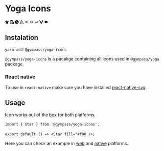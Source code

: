 # Yoga Icons

<img src="./src/svg/star.svg" alt="Star" width="12" height="12" />
<img src="./src/svg/building.svg" alt="building" width="12" height="12" />
<img src="./src/svg/clock.svg" alt="clock" width="12" height="12" />
<img src="./src/svg/triangle_alert.svg" alt="triangle_alert" width="12" height="12" />
<img src="./src/svg/close.svg" alt="triangle_alert" width="12" height="12" />
<img src="./src/svg/visibility.svg" alt="triangle_alert" width="12" height="12" />
<img src="./src/svg/visibility_off.svg" alt="triangle_alert" width="12" height="12" />
<img src="./src/svg/arrow_down.svg" alt="arrow_down" width="12" height="12" />
<img src="./src/svg/youtube.svg" alt="youtube" width="12" height="12" />

## Instalation

```
yarn add @gympass/yoga-icons
```

`@gympass/yoga-icons` is a pacakge containing all icons used in `@gympass/yoga` package.

### React native

To use in `react-native` make sure you have installed [react-native-svg](https://github.com/react-native-community/react-native-svg).

## Usage

Icon works out of the box for both platforms.

```
import { Star } from '@gympass/yoga-icons';

export default () => <Star fill="#f00 />;
```

Here you can check an example in [web](https://gympass.github.io/yoga/components/icons#web) and [native](https://gympass.github.io/yoga/components/icons#native) platforms.
